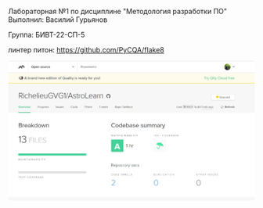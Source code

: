 Лабораторная №1 по дисциплине "Методология разработки ПО"
Выполнил: Василий Гурьянов

Группа: БИВТ-22-СП-5

линтер питон: https://github.com/PyCQA/flake8

![Иллюстрация](image_2025-03-23_14-47-43.png)
